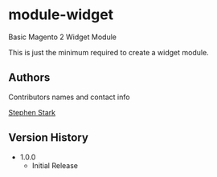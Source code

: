 # module-widget
Basic Magento 2 Widget Module

This is just the minimum required to create a widget module.

## Authors

Contributors names and contact info

[Stephen Stark](iamstephenstark@gmail.com)

## Version History

* 1.0.0
    * Initial Release